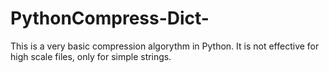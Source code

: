 # PythonCompress-Dict-
This is a very basic compression algorythm in Python. It is not effective for high scale files, only for simple strings.
